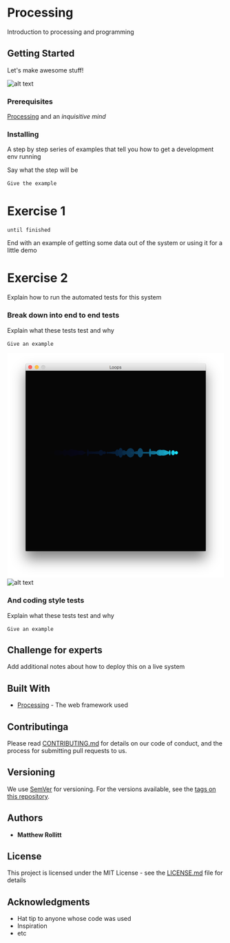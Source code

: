 # Processing

Introduction to processing and programming

## Getting Started

Let's make awesome stuff! 

![alt text](https://www.raspberrypi.org/app/uploads/2017/04/002_presSeries.jpg)

### Prerequisites

[Processing](https://processing.org/) and an *inquisitive mind*


### Installing

A step by step series of examples that tell you how to get a development env running

Say what the step will be

```
Give the example
```

# Exercise 1 

```
until finished
```

End with an example of getting some data out of the system or using it for a little demo

# Exercise 2

Explain how to run the automated tests for this system

### Break down into end to end tests

Explain what these tests test and why

```
Give an example
```
![alt text](/Exercises/Images/exercise2.png)
![alt text](/Exercises/Images/exercise2answer.png)

### And coding style tests

Explain what these tests test and why

```
Give an example
```

## Challenge for experts 

Add additional notes about how to deploy this on a live system

## Built With

* [Processing](https://processing.org/) - The web framework used

## Contributinga

Please read [CONTRIBUTING.md](https://gist.github.com/PurpleBooth/b24679402957c63ec426) for details on our code of conduct, and the process for submitting pull requests to us.

## Versioning

We use [SemVer](http://semver.org/) for versioning. For the versions available, see the [tags on this repository](https://github.com/your/project/tags). 

## Authors

* **Matthew Rollitt**

## License

This project is licensed under the MIT License - see the [LICENSE.md](LICENSE.md) file for details

## Acknowledgments

* Hat tip to anyone whose code was used
* Inspiration
* etc

